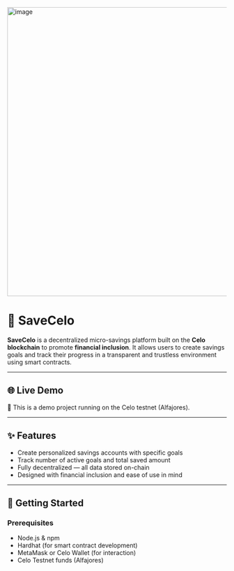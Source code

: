 <img width="1409" height="664" alt="image" src="https://github.com/user-attachments/assets/6fc85eaa-7e00-4624-8a95-b35f8bf110fc" />

# 🏦 SaveCelo

**SaveCelo** is a decentralized micro-savings platform built on the **Celo blockchain** to promote **financial inclusion**. It allows users to create savings goals and track their progress in a transparent and trustless environment using smart contracts.

---

## 🌐 Live Demo

🧪 This is a demo project running on the Celo testnet (Alfajores).

---

## ✨ Features

- Create personalized savings accounts with specific goals
- Track number of active goals and total saved amount
- Fully decentralized — all data stored on-chain
- Designed with financial inclusion and ease of use in mind

---

## 🚀 Getting Started

### Prerequisites

- Node.js & npm
- Hardhat (for smart contract development)
- MetaMask or Celo Wallet (for interaction)
- Celo Testnet funds (Alfajores)

